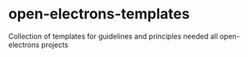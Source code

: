 # open-electrons-templates
Collection of templates for guidelines and principles needed all open-electrons projects
